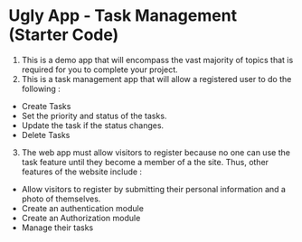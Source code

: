 # Ugly App - Task Management (Starter Code)
1. This is a demo app that will encompass the vast majority of topics that is  required for you to complete your project.
1. This is a task management app that will allow a registered user to do the following :
  * Create Tasks
  * Set the priority and status of the tasks.
  * Update the task if the status changes. 
  * Delete Tasks
3. The web app must allow visitors to register because no one can use the task feature until they become a member of a the site. Thus, other features of the website include :
* Allow visitors to register by submitting their personal information and a photo of themselves.
* Create an authentication module 
* Create an Authorization module
* Manage their tasks
